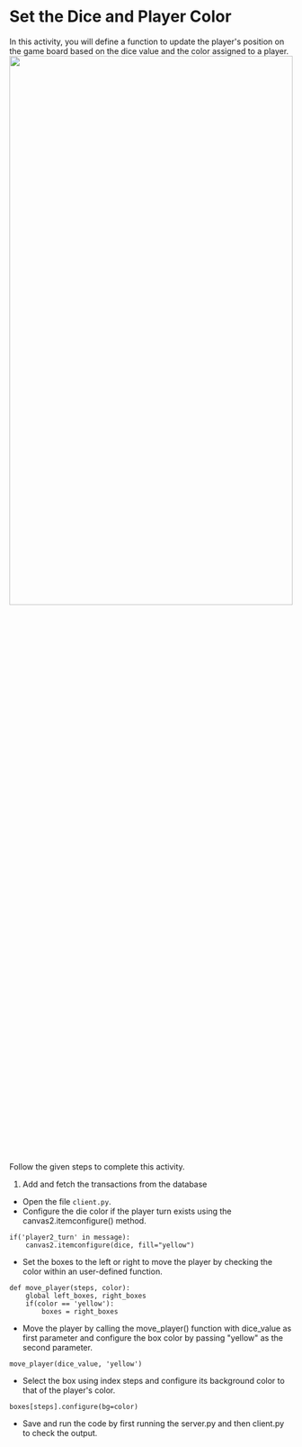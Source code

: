 Set the Dice and Player Color
======================
In this activity, you will define a function to update the player's position on the game board based on the dice value and the color assigned to a player.
<img src= "https://media.slid.es/uploads/1525749/images/10918961/C115_SA2.gif" width = "100%" height = "50%">




Follow the given steps to complete this activity.




1. Add and fetch the transactions from the database
* Open the file `client.py`.
* Configure the die color if the player turn exists using the canvas2.itemconfigure() method.
```
if('player2_turn' in message):               
    canvas2.itemconfigure(dice, fill="yellow")
```




* Set the boxes to the left or right to move the player by checking the color within an user-defined function.
```
def move_player(steps, color):
    global left_boxes, right_boxes
    if(color == 'yellow'):
        boxes = right_boxes
```
* Move the player by calling the move_player() function with dice_value as first parameter and configure the box color by passing "yellow" as the second parameter.
```
move_player(dice_value, 'yellow')
```




* Select the box using index steps and configure its background color to that of the player's color.
```
boxes[steps].configure(bg=color)
```


* Save and run the code by first running the server.py and then client.py to check the output.
